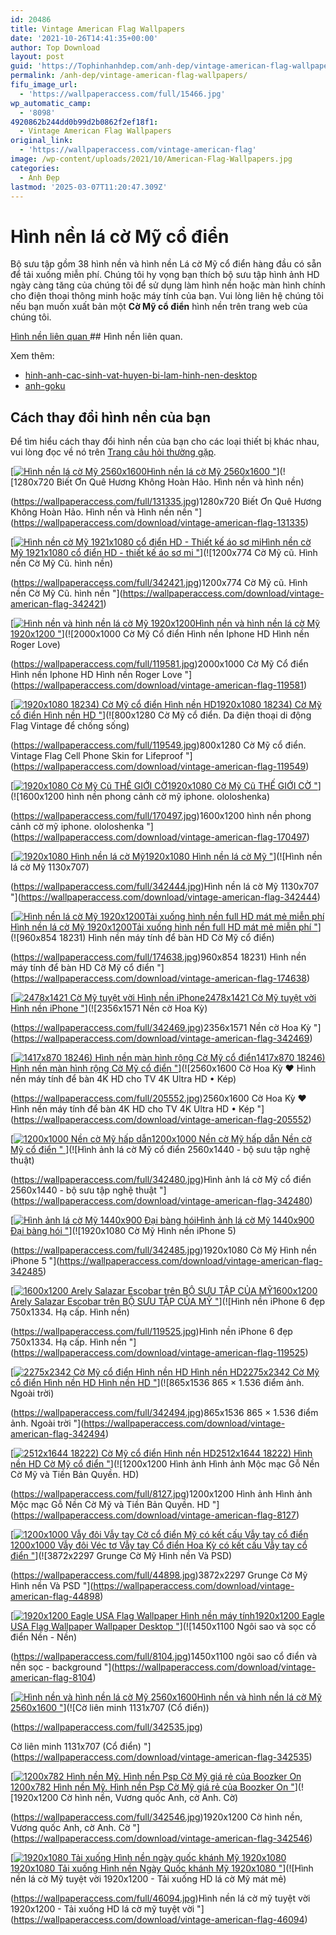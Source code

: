 ```yaml
---
id: 20486
title: Vintage American Flag Wallpapers
date: '2021-10-26T14:41:35+00:00'
author: Top Download
layout: post
guid: 'https://Tophinhanhdep.com/anh-dep/vintage-american-flag-wallpapers/'
permalink: /anh-dep/vintage-american-flag-wallpapers/
fifu_image_url:
  - 'https://wallpaperaccess.com/full/15466.jpg'
wp_automatic_camp:
  - '8098'
4920862b244dd0b99d2b0862f2ef18f1:
  - Vintage American Flag Wallpapers
original_link:
  - 'https://wallpaperaccess.com/vintage-american-flag'
image: /wp-content/uploads/2021/10/American-Flag-Wallpapers.jpg
categories:
  - Ảnh Đẹp
lastmod: '2025-03-07T11:20:47.309Z'
---
```

# Hình nền lá cờ Mỹ cổ điển

Bộ sưu tập gồm 38 hình nền và hình nền Lá cờ Mỹ cổ điển hàng đầu có sẵn để tải xuống miễn phí. Chúng tôi hy vọng bạn thích bộ sưu tập hình ảnh HD ngày càng tăng của chúng tôi để sử dụng làm hình nền hoặc màn hình chính cho điện thoại thông minh hoặc máy tính của bạn. Vui lòng liên hệ chúng tôi nếu bạn muốn xuất bản một **Cờ Mỹ cổ điển** hình nền trên trang web của chúng tôi.

[Hình nền liên quan ](#related) ## Hình nền liên quan.

   
 Xem thêm:

   
- [hinh-anh-cac-sinh-vat-huyen-bi-lam-hinh-nen-desktop](https://tophinhanhdep.com/hinh-nen-dep/hinh-anh-cac-sinh-vat-huyen-bi-lam-hinh-nen-desktop/)
- [anh-goku](https://tophinhanhdep.com/anh-anime/anh-goku/)

## Cách thay đổi hình nền của bạn

Để tìm hiểu cách thay đổi hình nền của bạn cho các loại thiết bị khác nhau, vui lòng đọc về nó trên [Trang câu hỏi thường gặp](https://tophinhanhdep.com/faq/).

  
[[![Hình nền lá cờ Mỹ 2560x1600](https://wallpaperaccess.com/full/15466.jpg)Hình nền lá cờ Mỹ 2560x1600 "](https://wallpaperaccess.com/download/vintage-american-flag-15466)](![1280x720 Biết Ơn Quê Hương Không Hoàn Hảo.  Hình nền và hình nền)

(https://wallpaperaccess.com/full/131335.jpg)1280x720 Biết Ơn Quê Hương Không Hoàn Hảo. Hình nền và Hình nền nền "](https://wallpaperaccess.com/download/vintage-american-flag-131335)

[[![Hình nền cờ Mỹ 1921x1080 cổ điển HD - Thiết kế áo sơ mi](https://wallpaperaccess.com/full/170462.jpg)Hình nền cờ Mỹ 1921x1080 cổ điển HD - thiết kế áo sơ mi "](https://wallpaperaccess.com/download/vintage-american-flag-170462)](![1200x774 Cờ Mỹ cũ.  Hình nền Cờ Mỹ Cũ.  hình nền)

(https://wallpaperaccess.com/full/342421.jpg)1200x774 Cờ Mỹ cũ. Hình nền Cờ Mỹ Cũ. hình nền "](https://wallpaperaccess.com/download/vintage-american-flag-342421)

[[![Hình nền và hình nền lá cờ Mỹ 1920x1200](https://wallpaperaccess.com/full/342422.jpg)Hình nền và hình nền lá cờ Mỹ 1920x1200 "](https://wallpaperaccess.com/download/vintage-american-flag-342422)](![2000x1000 Cờ ​​Mỹ Cổ điển Hình nền Iphone HD Hình nền Roger Love)

(https://wallpaperaccess.com/full/119581.jpg)2000x1000 Cờ ​​Mỹ Cổ điển Hình nền Iphone HD Hình nền Roger Love "](https://wallpaperaccess.com/download/vintage-american-flag-119581)

[[![1920x1080 18234) Cờ Mỹ cổ điển Hình nền HD](https://wallpaperaccess.com/full/342428.jpg)1920x1080 18234) Cờ Mỹ cổ điển Hình nền HD "](https://wallpaperaccess.com/download/vintage-american-flag-342428)](![800x1280 Cờ Mỹ cổ điển.  Da điện thoại di động Flag Vintage để chống sống)

(https://wallpaperaccess.com/full/119549.jpg)800x1280 Cờ Mỹ cổ điển. Vintage Flag Cell Phone Skin for Lifeproof "](https://wallpaperaccess.com/download/vintage-american-flag-119549)

[[![1920x1080 Cờ Mỹ Cũ  THẾ GIỚI CỜ](https://wallpaperaccess.com/full/342435.jpg)1920x1080 Cờ Mỹ Cũ THẾ GIỚI CỜ "](https://wallpaperaccess.com/download/vintage-american-flag-342435)](![1600x1200 hình nền phong cảnh cờ mỹ iphone.  ololoshenka)

(https://wallpaperaccess.com/full/170497.jpg)1600x1200 hình nền phong cảnh cờ mỹ iphone. ololoshenka "](https://wallpaperaccess.com/download/vintage-american-flag-170497)

[[![1920x1080 Hình nền lá cờ Mỹ](https://wallpaperaccess.com/full/342440.jpg)1920x1080 Hình nền lá cờ Mỹ "](https://wallpaperaccess.com/download/vintage-american-flag-342440)](![Hình nền lá cờ Mỹ 1130x707)

(https://wallpaperaccess.com/full/342444.jpg)Hình nền lá cờ Mỹ 1130x707 "](https://wallpaperaccess.com/download/vintage-american-flag-342444)

[[![Hình nền lá cờ Mỹ 1920x1200Tải xuống hình nền full HD mát mẻ miễn phí](https://wallpaperaccess.com/full/342447.jpg)Hình nền lá cờ Mỹ 1920x1200Tải xuống hình nền full HD mát mẻ miễn phí "](https://wallpaperaccess.com/download/vintage-american-flag-342447)](![960x854 18231) Hình nền máy tính để bàn HD Cờ Mỹ cổ điển)

(https://wallpaperaccess.com/full/174638.jpg)960x854 18231) Hình nền máy tính để bàn HD Cờ Mỹ cổ điển "](https://wallpaperaccess.com/download/vintage-american-flag-174638)

[[![2478x1421 Cờ Mỹ tuyệt vời Hình nền iPhone](https://wallpaperaccess.com/full/342466.jpg)2478x1421 Cờ Mỹ tuyệt vời Hình nền iPhone "](https://wallpaperaccess.com/download/vintage-american-flag-342466)](![2356x1571 Nền cờ Hoa Kỳ)

(https://wallpaperaccess.com/full/342469.jpg)2356x1571 Nền cờ Hoa Kỳ "](https://wallpaperaccess.com/download/vintage-american-flag-342469)

[[![1417x870 18246) Hình nền màn hình rộng Cờ Mỹ cổ điển](https://wallpaperaccess.com/full/170578.jpg)1417x870 18246) Hình nền màn hình rộng Cờ Mỹ cổ điển "](https://wallpaperaccess.com/download/vintage-american-flag-170578)](![2560x1600 Cờ ​​Hoa Kỳ ❤ Hình nền máy tính để bàn 4K HD cho TV 4K Ultra HD • Kép)

(https://wallpaperaccess.com/full/205552.jpg)2560x1600 Cờ ​​Hoa Kỳ ❤ Hình nền máy tính để bàn 4K HD cho TV 4K Ultra HD • Kép "](https://wallpaperaccess.com/download/vintage-american-flag-205552)

[[![1200x1000 Nền cờ Mỹ hấp dẫn](https://wallpaperaccess.com/full/342475.jpg)1200x1000 Nền cờ Mỹ hấp dẫn Nền cờ Mỹ cổ điển " ](https://wallpaperaccess.com/download/vintage-american-flag-342475)](![Hình ảnh lá cờ Mỹ cổ điển 2560x1440 - bộ sưu tập nghệ thuật)

(https://wallpaperaccess.com/full/342480.jpg)Hình ảnh lá cờ Mỹ cổ điển 2560x1440 - bộ sưu tập nghệ thuật "](https://wallpaperaccess.com/download/vintage-american-flag-342480)

[[![Hình ảnh lá cờ Mỹ 1440x900 Đại bàng hói](https://wallpaperaccess.com/full/46071.jpg)Hình ảnh lá cờ Mỹ 1440x900 Đại bàng hói "](https://wallpaperaccess.com/download/vintage-american-flag-46071)](![1920x1080 Cờ Mỹ Hình nền iPhone 5)

(https://wallpaperaccess.com/full/342485.jpg)1920x1080 Cờ Mỹ Hình nền iPhone 5 "](https://wallpaperaccess.com/download/vintage-american-flag-342485)

[[![1600x1200 Arely Salazar Escobar trên BỘ SƯU TẬP CỦA MỸ](https://wallpaperaccess.com/full/342491.jpg)1600x1200 Arely Salazar Escobar trên BỘ SƯU TẬP CỦA MỸ "](https://wallpaperaccess.com/download/vintage-american-flag-342491)](![Hình nền iPhone 6 đẹp 750x1334.  Hạ cấp.  Hình nền)

(https://wallpaperaccess.com/full/119525.jpg)Hình nền iPhone 6 đẹp 750x1334. Hạ cấp. Hình nền "](https://wallpaperaccess.com/download/vintage-american-flag-119525)

[[![2275x2342 Cờ Mỹ cổ điển Hình nền HD Hình nền HD](https://wallpaperaccess.com/full/342493.jpg)2275x2342 Cờ Mỹ cổ điển Hình nền HD Hình nền HD "](https://wallpaperaccess.com/download/vintage-american-flag-342493)](![865x1536 865 × 1.536 điểm ảnh.  Ngoài trời)

(https://wallpaperaccess.com/full/342494.jpg)865x1536 865 × 1.536 điểm ảnh. Ngoài trời "](https://wallpaperaccess.com/download/vintage-american-flag-342494)

[[![2512x1644 18222) Cờ Mỹ cổ điển Hình nền HD](https://wallpaperaccess.com/full/342496.jpg)2512x1644 18222) Hình nền HD Cờ Mỹ cổ điển "](https://wallpaperaccess.com/download/vintage-american-flag-342496)](![1200x1200 Hình ảnh Hình ảnh Mộc mạc Gỗ Nền Cờ Mỹ và Tiền Bản Quyền.  HD)

(https://wallpaperaccess.com/full/8127.jpg)1200x1200 Hình ảnh Hình ảnh Mộc mạc Gỗ Nền Cờ Mỹ và Tiền Bản Quyền. HD "](https://wallpaperaccess.com/download/vintage-american-flag-8127)

[[![1200x1000 Vẫy đôi Vẫy tay Cờ cổ điển Mỹ có kết cấu Vẫy tay cổ điển](https://wallpaperaccess.com/full/342515.jpg)1200x1000 Vẫy đôi Véc tơ Vẫy tay Cổ điển Hoa Kỳ có kết cấu Vẫy tay cổ điển "](https://wallpaperaccess.com/download/vintage-american-flag-342515)](![3872x2297 Grunge Cờ Mỹ Hình nền Và PSD)

(https://wallpaperaccess.com/full/44898.jpg)3872x2297 Grunge Cờ Mỹ Hình nền Và PSD "](https://wallpaperaccess.com/download/vintage-american-flag-44898)

[[![1920x1200 Eagle USA Flag Wallpaper Hình nền máy tính](https://wallpaperaccess.com/full/131378.jpg)1920x1200 Eagle USA Flag Wallpaper Wallpaper Desktop "](https://wallpaperaccess.com/download/vintage-american-flag-131378)](![1450x1100 Ngôi sao và sọc cổ điển Nền - Nền)

(https://wallpaperaccess.com/full/8104.jpg)1450x1100 ngôi sao cổ điển và nền sọc - background "](https://wallpaperaccess.com/download/vintage-american-flag-8104)

[[![Hình nền và hình nền lá cờ Mỹ 2560x1600](https://wallpaperaccess.com/full/342532.jpg)Hình nền và hình nền lá cờ Mỹ 2560x1600 "](https://wallpaperaccess.com/download/vintage-american-flag-342532)](![Cờ liên minh 1131x707 (Cổ điển))

(https://wallpaperaccess.com/full/342535.jpg)

Cờ liên minh 1131x707 (Cổ điển) "](https://wallpaperaccess.com/download/vintage-american-flag-342535)

[[![1200x782 Hình nền Mỹ.  Hình nền Psp Cờ Mỹ giá rẻ của Boozker On](https://wallpaperaccess.com/full/342545.jpg)1200x782 Hình nền Mỹ. Hình nền Psp Cờ Mỹ giá rẻ của Boozker On "](https://wallpaperaccess.com/download/vintage-american-flag-342545)](![1920x1200 Cờ ​​hình nền, Vương quốc Anh, cờ Anh.  Cờ)

(https://wallpaperaccess.com/full/342546.jpg)1920x1200 Cờ ​​hình nền, Vương quốc Anh, cờ Anh. Cờ "](https://wallpaperaccess.com/download/vintage-american-flag-342546)

[[![1920x1080 Tải xuống Hình nền ngày quốc khánh Mỹ 1920x1080](https://wallpaperaccess.com/full/16780.jpg)1920x1080 Tải xuống Hình nền Ngày Quốc khánh Mỹ 1920x1080 "](https://wallpaperaccess.com/download/vintage-american-flag-16780)](![Hình nền lá cờ Mỹ tuyệt vời 1920x1200 - Tải xuống HD lá cờ Mỹ mát mẻ)

(https://wallpaperaccess.com/full/46094.jpg)Hình nền lá cờ mỹ tuyệt vời 1920x1200 - Tải xuống HD lá cờ mỹ tuyệt vời "](https://wallpaperaccess.com/download/vintage-american-flag-46094)
